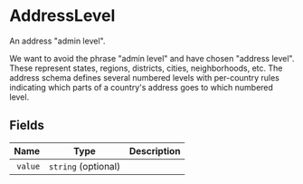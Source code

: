 # AddressLevel

An address "admin level".

We want to avoid the phrase "admin level" and have chosen "address level". These
represent states, regions, districts, cities, neighborhoods, etc. The address schema
defines several numbered levels with per-country rules indicating which parts of a
country's address goes to which numbered level.

## Fields

| Name | Type | Description |
|-----:|:----:|-------------|
| `value` | `string` (optional) |  |
